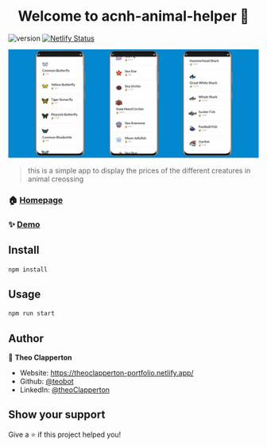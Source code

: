 <h1 align="center">Welcome to acnh-animal-helper 👋</h1>

![version](https://img.shields.io/badge/version-1.0.0-blue.svg?cacheSeconds=2592000")
[![Netlify Status](https://api.netlify.com/api/v1/badges/f00251d3-9767-4ccf-a406-6c810f85fe52/deploy-status)](https://app.netlify.com/sites/teobot-anch-priceguide/deploys)

![background banner](https://github.com/teobot/acnh-animal-helper/blob/dev/src/img/acnhbanner-min.jpg?raw=true)

> this is a simple app to display the prices of the different creatures in animal creossing

### 🏠 [Homepage](https://github.com/teobot/acnh-animal-helper#readme)

### ✨ [Demo](https://teobot-anch-priceguide.netlify.app/)

## Install

```sh
npm install
```

## Usage

```sh
npm run start
```

## Author

👤 **Theo Clapperton**

* Website: https://theoclapperton-portfolio.netlify.app/
* Github: [@teobot](https://github.com/teobot)
* LinkedIn: [@theoClapperton](https://linkedin.com/in/theoClapperton)

## Show your support

Give a ⭐️ if this project helped you!